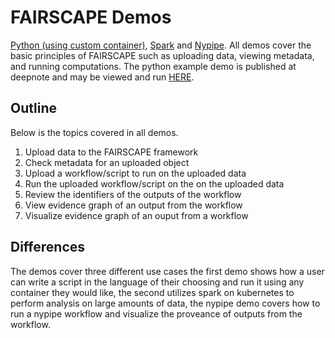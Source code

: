# FAIRSCAPE Demos
[Python (using custom container)](https://fairscape.github.io/demo/python.html),
[Spark](https://fairscape.github.io/demo/spark-demo.html) and [Nypipe](https://fairscape.github.io/demo/nypipe-demo.html).
All demos cover the basic principles of FAIRSCAPE such as uploading data, viewing metadata, and running computations. The python example demo is published at deepnote and may be viewed and run [HERE](https://deepnote.com/@justin-niestroy/Python-Sample-Demo-HGkR1ke1RXiEmtxJ-1HIEw).

## Outline

Below is the topics covered in all demos.

 1. Upload data to the FAIRSCAPE framework
 2. Check metadata for an uploaded object
 3. Upload a workflow/script to run on the uploaded data
 4. Run the uploaded workflow/script on the on the uploaded data
 5. Review the identifiers of the outputs of the workflow
 6. View evidence graph of an output from the workflow
 7. Visualize evidence graph of an ouput from a workflow

## Differences

The demos cover three different use cases the first demo shows how a user can write a script in the language of their choosing and run it using any container they would like, the second utilizes spark on kubernetes to perform analysis on large amounts of data, the nypipe demo covers how to run a nypipe workflow and visualize the proveance of outputs from the workflow.
